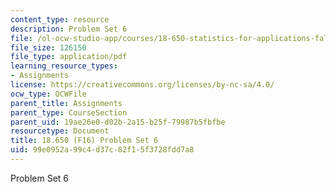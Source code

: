 ```yaml
---
content_type: resource
description: Problem Set 6
file: /ol-ocw-studio-app/courses/18-650-statistics-for-applications-fall-2016/99e0952a99c4d37c82f15f3728fdd7a8_MIT18_650F16_PSet6.pdf
file_size: 126150
file_type: application/pdf
learning_resource_types:
- Assignments
license: https://creativecommons.org/licenses/by-nc-sa/4.0/
ocw_type: OCWFile
parent_title: Assignments
parent_type: CourseSection
parent_uid: 19ae26e0-d02b-2a15-b25f-79987b5fbfbe
resourcetype: Document
title: 18.650 (F16) Problem Set 6
uid: 99e0952a-99c4-d37c-82f1-5f3728fdd7a8
---
```

Problem Set 6